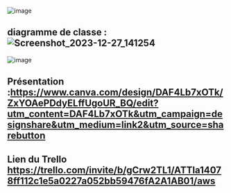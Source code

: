 ![image](https://github.com/rabiilfarakh/AWS/assets/109187438/558308fd-962b-48f3-bab3-21eb045556c1)

## diagramme de classe : ![Screenshot_2023-12-27_141254](https://github.com/rabiilfarakh/AWS/assets/109187438/c4abecb4-6bc9-4a11-97a6-42183d347acb)


![image](https://github.com/rabiilfarakh/AWS/assets/109187438/1ea9f4f3-4b7e-40c5-bad7-eb1beba38870)

## Présentation :https://www.canva.com/design/DAF4Lb7xOTk/ZxYOAePDdyELffUgoUR_BQ/edit?utm_content=DAF4Lb7xOTk&utm_campaign=designshare&utm_medium=link2&utm_source=sharebutton

## Lien du Trello https://trello.com/invite/b/gCrw2TL1/ATTIa14078ff112c1e5a0227a052bb59476fA2A1AB01/aws

